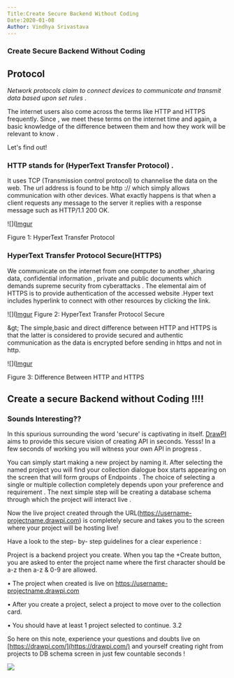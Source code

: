 ```yaml
---
Title:Create Secure Backend Without Coding
Date:2020-01-08
Author: Vindhya Srivastava
---
```

### **Create Secure Backend Without Coding**

## Protocol

_Network protocols claim to connect devices to communicate and transmit data based upon set rules_ .

The internet users also come across the terms like HTTP and HTTPS frequently. Since , we meet these terms on the internet time and again, a basic knowledge of the difference between them and how they work will be relevant to know .

Let&#39;s find out!

### HTTP stands for (HyperText Transfer Protocol) .

It uses TCP (Transmission control protocol) to channelise the data on the web. The url address is found to be http :// which simply allows communication with other devices. What exactly happens is that when a client requests any message to the server it replies with a response message such as HTTP/1.1 200 OK.

![]([Imgur](https://i.imgur.com/LKu51b2.png)

Figure 1: HyperText Transfer Protocol

### HyperText Transfer Protocol Secure(HTTPS)

We communicate on the internet from one computer to another ,sharing data, confidential information , private and public documents which demands supreme security from cyberattacks . The elemental aim of HTTPS is to provide authentication of the accessed website .Hyper text includes hyperlink to connect with other resources by clicking the link.

![]([Imgur](https://i.imgur.com/ZO4Nrtr.png)
Figure 2: HyperText Transfer Protocol Secure

\&gt; The simple,basic and direct difference between HTTP and HTTPS is that the latter is considered to provide secured and authentic communication as the data is encrypted before sending in https and not in http.

![]([Imgur](https://i.imgur.com/rVTEdYq.png)

Figure 3: Difference Between HTTP and HTTPS

## Create a secure Backend without Coding !!!!

### Sounds Interesting??

In this spurious surrounding the word &#39;secure&#39; is captivating in itself. [DrawPI](https://drawpi.com/) aims to provide this secure vision of creating API in seconds. Yesss! In a few seconds of working you will witness your own API in progress .

You can simply start making a new project by naming it. After selecting the named project you will find your collection dialogue box starts appearing on the screen that will form groups of Endpoints . The choice of selecting a single or multiple collection completely depends upon your preference and requirement . The next simple step will be creating a database schema through which the project will interact live .

Now the live project created through the URL(https://username-projectname.drawpi.com) is completely secure and takes you to the screen where your project will be hosting live!

Have a look to the step- by- step guidelines for a clear experience :

Project is a backend project you create. When you tap the +Create button, you are asked to enter the project name where the first character should be a-z then a-z &amp; 0-9 are allowed.

• The project when created is live on https://username-projectname.drawpi.com

• After you create a project, select a project to move over to the collection card.

• You should have at least 1 project selected to continue. 3.2

So here on this note, experience your questions and doubts live on [https://drawpi.com/](https://drawpi.com/) and yourself creating right from projects to DB schema screen in just few countable seconds !

![](RackMultipart20200724-4-1uteod8_html_237499165a11f2b9.gif)
